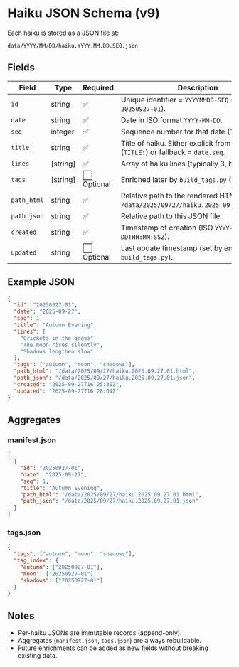 # Haiku JSON Schema (v9)

Each haiku is stored as a JSON file at:

```
data/YYYY/MM/DD/haiku.YYYY.MM.DD.SEQ.json
```

## Fields

| Field       | Type       | Required | Description |
|-------------|-----------|----------|-------------|
| `id`        | string    | ✅ | Unique identifier = `YYYYMMDD-SEQ` (e.g. `20250927-01`). |
| `date`      | string    | ✅ | Date in ISO format `YYYY-MM-DD`. |
| `seq`       | integer   | ✅ | Sequence number for that date (1-based). |
| `title`     | string    | ✅ | Title of haiku. Either explicit from input (`TITLE:`) or fallback = `date.seq`. |
| `lines`     | [string]  | ✅ | Array of haiku lines (typically 3, but flexible). |
| `tags`      | [string]  | ⬜ Optional | Enriched later by `build_tags.py` (nouns only). |
| `path_html` | string    | ✅ | Relative path to the rendered HTML file (e.g. `/data/2025/09/27/haiku.2025.09.27.01.html`). |
| `path_json` | string    | ✅ | Relative path to this JSON file. |
| `created`   | string    | ✅ | Timestamp of creation (ISO `YYYY-MM-DDTHH:MM:SSZ`). |
| `updated`   | string    | ⬜ Optional | Last update timestamp (set by enrichers like `build_tags.py`). |

## Example JSON

```json
{
  "id": "20250927-01",
  "date": "2025-09-27",
  "seq": 1,
  "title": "Autumn Evening",
  "lines": [
    "Crickets in the grass",
    "The moon rises silently",
    "Shadows lengthen slow"
  ],
  "tags": ["autumn", "moon", "shadows"],
  "path_html": "/data/2025/09/27/haiku.2025.09.27.01.html",
  "path_json": "/data/2025/09/27/haiku.2025.09.27.01.json",
  "created": "2025-09-27T16:25:30Z",
  "updated": "2025-09-27T16:28:04Z"
}
```

## Aggregates

### manifest.json

```json
[
  {
    "id": "20250927-01",
    "date": "2025-09-27",
    "seq": 1,
    "title": "Autumn Evening",
    "path_html": "/data/2025/09/27/haiku.2025.09.27.01.html",
    "path_json": "/data/2025/09/27/haiku.2025.09.27.01.json"
  }
]
```

### tags.json

```json
{
  "tags": ["autumn", "moon", "shadows"],
  "tag_index": {
    "autumn": ["20250927-01"],
    "moon": ["20250927-01"],
    "shadows": ["20250927-01"]
  }
}
```

## Notes

- Per-haiku JSONs are immutable records (append-only).
- Aggregates (`manifest.json`, `tags.json`) are always rebuildable.
- Future enrichments can be added as new fields without breaking existing data.
